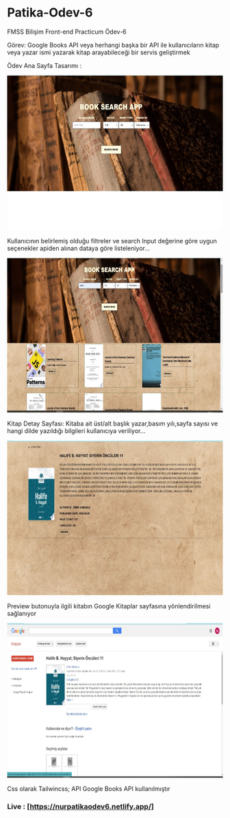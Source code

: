 # Patika-Odev-6
FMSS Bilişim Front-end Practicum Ödev-6

Görev: Google Books API veya herhangi başka bir API ile kullanıcıların kitap veya yazar ismi yazarak kitap arayabileceği bir servis geliştirmek

Ödev Ana Sayfa Tasarımı :

<img src="./src/img/1.jpg" alt="alt text" width="640" height="360">

Kullanıcının belirlemiş olduğu filtreler ve search Input değerine göre uygun seçenekler apiden alınan dataya göre listeleniyor...

<img src="./src/img/2.jpg" alt="alt text" width="640" height="360">

Kitap Detay Sayfası: 
Kitaba ait üst/alt başlık yazar,basım yılı,sayfa sayısı ve hangi dilde yazıldığı bilgileri kullanıcıya veriliyor...

<img src="./src/img/3.jpg" alt="alt text" width="640" height="360">

 Preview butonuyla  ilgili kitabın Google Kitaplar sayfasına yönlendirilmesi sağlanıyor
 
<img src="./src/img/4.jpg" alt="alt text" width="640" height="360">


Css olarak Tailwincss; API Google Books API kullanılmıştır


### Live : [https://nurpatikaodev6.netlify.app/]
